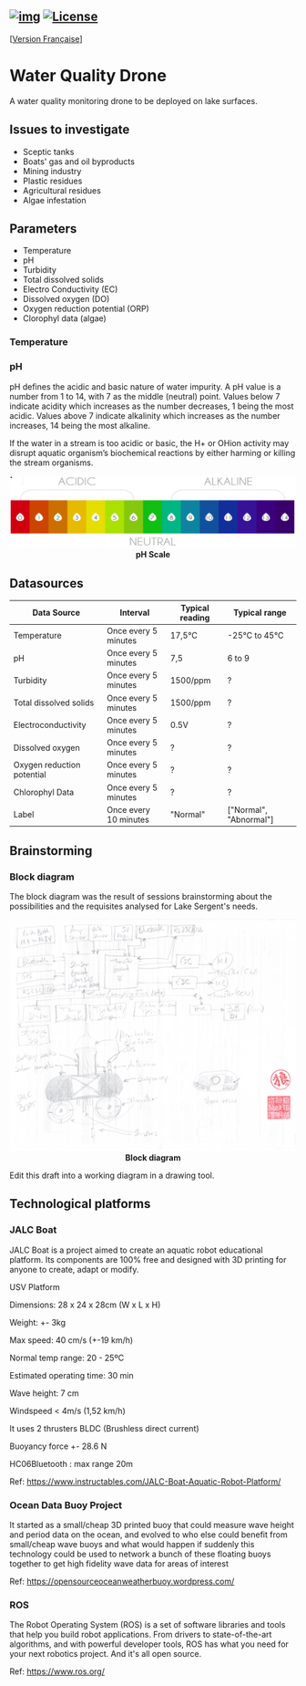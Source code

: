 [![img](https://img.shields.io/badge/Lifecycle-Experimental-339999)](https://github.com/bcgov/repomountie/blob/master/doc/lifecycle-badges.md)
[![License](https://img.shields.io/badge/License-Apache%202.0-blue.svg)](LICENSE)
---
[[Version Française](README_fr_CA.md)]
# Water Quality Drone

A water quality monitoring drone to be deployed on lake surfaces.

## Issues to investigate 

- Sceptic tanks 
- Boats' gas and oil byproducts 
- Mining industry 
- Plastic residues 
- Agricultural residues 
- Algae infestation

## Parameters 

- Temperature 
- pH 
- Turbidity 
- Total dissolved solids 
- Electro Conductivity (EC)
- Dissolved oxygen (DO)
- Oxygen reduction potential (ORP)
- Clorophyl data (algae)

### Temperature 

### pH

pH defines the acidic and basic nature of water impurity. A pH value is a number from 1 to 14, with 7 as the middle (neutral) point. Values below 7 indicate acidity which increases as the number decreases, 1 being the most acidic. Values above 7 indicate alkalinity which increases as the number increases, 14 being the most alkaline. 

If the water in a stream is too acidic or basic, the H+ or OHion activity may disrupt aquatic organism’s biochemical reactions by either harming or killing the stream organisms.

<p align="center">
  <img src="images/ph.png" label="ph Scale" />
  <br>
  <b>pH Scale</b>
</p>

## Datasources 
| Data Source | Interval | Typical reading | Typical range | 
|------------ | -------- | --------------- | ------------- | 
| Temperature | Once every 5 minutes | 17,5°C | -25°C to 45°C | 
| pH | Once every 5 minutes | 7,5 | 6 to 9 | 
| Turbidity | Once every 5 minutes | 1500/ppm | ? | 
| Total dissolved solids | Once every 5 minutes | 1500/ppm | ? | 
| Electroconductivity | Once every 5 minutes | 0.5V | ? | 
| Dissolved oxygen | Once every 5 minutes | ? | ? | 
| Oxygen reduction potential | Once every 5 minutes | ? | ? | 
| Chlorophyl Data| Once every 5 minutes | ? | ? | 
| Label| Once every 10 minutes | "Normal" | ["Normal", "Abnormal"] | 

## Brainstorming

### Block diagram 

The block diagram was the result of sessions brainstorming about the possibilities and the requisites analysed for Lake Sergent's needs. 

<p align="center">
  <img src="images/brainstorming.jpg" label="Brainstorming" width="800"/>
  <br>
  <b>Block diagram</b>
</p>

Edit this draft into a working diagram in a drawing tool.

## Technological platforms 
### JALC Boat 

JALC Boat is a project aimed to create an aquatic robot educational platform. Its components are 100% free and designed with 3D printing for anyone to create, adapt or modify.

USV Platform 

Dimensions: 28 x 24 x 28cm (W x L x H)

Weight: +- 3kg 

Max speed: 40 cm/s (+-19 km/h)

Normal temp range: 20 - 25ºC

Estimated operating time: 30 min

Wave height: 7 cm 

Windspeed < 4m/s (1,52 km/h)

It uses 2 thrusters BLDC (Brushless direct current)

Buoyancy force +- 28.6 N 

HC06Bluetooth : max range 20m

Ref: https://www.instructables.com/JALC-Boat-Aquatic-Robot-Platform/ 

### Ocean Data Buoy Project 

It started as a small/cheap 3D printed buoy that could measure wave height and period data on the ocean, and evolved to who else could benefit from small/cheap wave buoys and what would happen if suddenly this technology could be used to network a bunch of these floating buoys together to get high fidelity wave data for areas of interest


Ref: https://opensourceoceanweatherbuoy.wordpress.com/

### ROS 

The Robot Operating System (ROS) is a set of software libraries and tools that help you build robot applications. From drivers to state-of-the-art algorithms, and with powerful developer tools, ROS has what you need for your next robotics project. And it's all open source.

Ref: https://www.ros.org/
